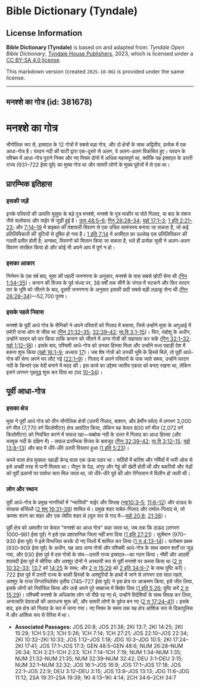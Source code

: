 # Bible Dictionary (Tyndale)

## License Information

**Bible Dictionary (Tyndale)** is based on and adapted from: _Tyndale Open Bible Dictionary_, [Tyndale House Publishers](https://tyndaleopenresources.com/), 2023, which is licensed under a [CC BY-SA 4.0 license](https://creativecommons.org/licenses/by-sa/4.0/legalcode.en).

This markdown version (created `2025-10-06`) is provided under the same license.



--------------------------------

## मनश्शे का गोत्र (id: 381678)

मनश्शे का गोत्र
===============

भौगोलिक रूप से, इस्राएल के 12 गोत्रों में सबसे बड़ा गोत्र, और दो क्षेत्रों के साथ अद्वितीय, प्रत्येक में एक आधा\-गोत्र है। यरदन नदी की घाटी द्वारा एक\-दूसरे से अलग, वे अलग\-अलग विकसित हुए। यरदन के पश्चिम में आधा\-गोत्र पुराने नियम और नए नियम दोनों में अधिक महत्वपूर्ण था, क्योंकि यह इस्राएल के उत्तरी राज्य (931–722 ईसा पूर्व) का मुख्य गोत्र था और सामरी लोगों के मुख्य पूर्वजों में से एक था।

प्रारम्भिक इतिहास
-----------------

### इसकी जड़ें

इनके परिवारों की उत्पत्ति यूसुफ के बड़े पुत्र मनश्शे, मनश्शे के पुत्र माकीर या पोते गिलाद, या बाद के वंशज जैसे सलोफाद और याईर से जुड़ी हुई है। [उत्प 48:5–6](https://ref.ly/Gen48:5-Gen48:6); [गिन 26:28–34](https://ref.ly/Num26:28-Num26:34); [यहो 17:1–3](https://ref.ly/Josh17:1-Josh17:3); [1 इति 2:21–23;](https://ref.ly/1Chr2:21-1Chr2:23) और [7:14–19](https://ref.ly/1Chr7:14-1Chr7:19) में बाइबल की वंशावली विवरण से एक उचित सामंजस्य बनाया जा सकता है, जो कई प्रतिलिपिकारों की त्रुटियों से दूषित हो गया है। [1 इति 7:14](https://ref.ly/1Chr7:14) में अस्रीएल का उल्लेख एक प्रतिलिपिकार की गलती प्रतीत होती है; अन्यथा, विवरणों को मिलान किया जा सकता है, भले ही प्रत्येक सूची ने अलग\-अलग विवरण संरक्षित किया हो और कोई भी अपने आप में पूर्ण न हो।

### इसका आकार

निर्गमन के एक वर्ष बाद, मूसा की पहली जनगणना के अनुसार, मनश्शे के पास सबसे छोटी सेना थी ([गिन 1:34–35](https://ref.ly/Num1:34-Num1:35))। कनान की विजय के पूर्व संध्या पर, 38 वर्षों तक सीनै के जंगल में भटकने और फिर यरदन पार के भूमि को जीतने के बाद, दूसरी जनगणना के अनुसार इसकी छठी सबसे बड़ी लड़ाकू सेना थी ([गिन 26:28–34](https://ref.ly/Num26:28-Num26:34))—52,700 पुरुष।

### इसके पहले निवास

मनश्शे के पूर्वी आधे गोत्र के सैनिकों ने अपने परिवारों को गिलाद में बसाया, जिसे उन्होंने मूसा के अगुआई में एमोरी राजा ओग से जीता था ([गिन 21:32–35](https://ref.ly/Num21:32-Num21:35); [32:39–42](https://ref.ly/Num32:39-Num32:42); [व्य.वि 3:1–15](https://ref.ly/Deut3:1-Deut3:15))। फिर, यहोशू के अधीन, उन्होंने यरदन को पार किया ताकि कनान को जीतने में अन्य गोत्रों की सहायता कर सकें ([गिन 32:1–32](https://ref.ly/Num32:1-Num32:32); [यहो 1:12–18](https://ref.ly/Josh1:12-Josh1:18))। इसके बाद, पश्चिमी आधे\-गोत्र को उनका हिस्सा मिला और उन्होंने मध्य पहाड़ी देश में बसना शुरू किया ([यहो 16:1–9](https://ref.ly/Josh16:1-Josh16:9); अध्याय [17](https://ref.ly/Josh17:1-Josh17:18))। जब शेष गोत्रों को उनकी भूमि के हिस्से मिले, तो पूर्वी आधे\-गोत्र की सेना अपने घर लौट गई ([22:1–9](https://ref.ly/Josh22:1-Josh22:9))। गिलाद में अपने परिवारों के पास जाते समय, उन्होंने यरदन नदी के किनारे एक वेदी बनाने में मदद की। इस कार्य का उद्देश्य जातीय एकता को बनाए रखना था, लेकिन इसने लगभग गृहयुद्ध शुरू कर दिया था (पद [10–34](https://ref.ly/Josh22:10-Josh22:34))।

पूर्वी आधा\-गोत्र
-----------------

### इसका क्षेत्र

मूसा ने पूर्वी आधे गोत्र को तीन भौगोलिक क्षेत्रों (उत्तरी गिलाद, बाशान, और हेर्मोन पर्वत) में लगभग 3,000 वर्ग मील (7,770 वर्ग किलोमीटर) क्षेत्र आवंटित किया, लेकिन यह केवल 800 वर्ग मील (2,072 वर्ग किलोमीटर) को नियंत्रित करने में सफल रहा—यब्बोक नदी के उत्तर में गिलाद का आधा हिस्सा (और यरमुक नदी के दक्षिण में) \- सफल प्रारम्भिक विजय के बावजूद ([गिन 32:39–42](https://ref.ly/Num32:39-Num32:42); [व्य.वि 3:12–15](https://ref.ly/Deut3:12-Deut3:15); [यहो 13:8–13](https://ref.ly/Josh13:8-Josh13:13)) और बाद में धीरे\-धीरे उत्तरी विस्तार हुआ ([1 इति 5:23](https://ref.ly/1Chr5:23))।

कब्जे वाला क्षेत्र मुख्यतः पहाड़ी केन्द्र वाला एक ऊंचा पठार था। सर्दियों में बारिश और गर्मियों में भारी ओस से इसे अच्छी तरह से पानी मिलता था। जैतून के पेड़, अंगूर और गेहूं की खेती होती थी और बकरियों और भेड़ों को पूर्वी ढलानों पर पर्याप्त चारा मिल जाता था, जो धीरे\-धीरे पूर्व की ओर रेगिस्तान में विलीन हो जाती थी।

### लोग और स्थान

पूर्वी आधे\-गोत्र के प्रमुख नागरिकों में “न्यायियों” याईर और यिप्तह ([न्या10:3–5](https://ref.ly/Judg10:3-Judg10:5); [11:6–12](https://ref.ly/Judg11:6-Judg11:12)) और दाऊद के संरक्षक बर्जिल्लै ([2 शमू 19:31–39](https://ref.ly/2Sam19:31-2Sam19:39)) शामिल थे। प्रमुख शहर याबेत\-गिलाद और रामोत\-गिलाद थे, जो क्रमशः शरण का शहर और एक लेवीय शहर थे (मूल रूप से गाद में—[यहो 20:8](https://ref.ly/Josh20:8); [21:38](https://ref.ly/Josh21:38))।

पूर्वी क्षेत्र को आमतौर पर केवल "मनश्शे का आधा गोत्र" कहा जाता था, जब तक कि दाऊद (लगभग 1000–961 ईसा पूर्व) ने इसे एक प्रशासनिक जिला नहीं बना दिया ([1 इति 27:21](https://ref.ly/1Chr27:21))। सुलैमान (970–930 ईसा पूर्व) ने इसे विभाजित करके दो नए जिलों में शामिल कर लिया ([1 रा 4:13–14](https://ref.ly/1Kgs4:13-1Kgs4:14))। यारोबाम प्रथम (930–909 ईसा पूर्व) के अधीन, यह आठ अन्य गोत्रों और पश्चिमी आधे\-गोत्र के साथ समान शर्तों पर जुड़ गया, और 930 ईसा पूर्व में दस गोत्रों के संघ—उत्तरी राज्य इस्राएल—का गठन किया। नौवीं और आठवीं शताब्दी ईसा पूर्व में सीरिया और अश्शूर दोनों ने अस्थायी रूप से पूर्वी मनश्शे पर कब्जा किया था ([2 रा 10:32–33](https://ref.ly/2Kgs10:32-2Kgs10:33); [13:7](https://ref.ly/2Kgs13:7) को [14:25](https://ref.ly/2Kgs14:25) के साथ; और [2 रा 15:29](https://ref.ly/2Kgs15:29) को [2 इति 34:6–7](https://ref.ly/2Chr34:6-2Chr34:7) के साथ पुष्टि करें)। 722 ईसा पूर्व में उत्तरी राज्य के बाकी हिस्सों के अश्शूरियों के हाथों में जाने से लगभग दस साल पहले, अश्शूर के राजा तिग्लत्पिलेसेर तृतीय (745–727 ईसा पूर्व) ने इस क्षेत्र पर आक्रमण किया, इसे जीत लिया, इसके लोगों को निर्वासित किया और उन्हें अपने पूरे साम्राज्य में बिखेर दिया ([1 इति 5:26](https://ref.ly/1Chr5:26); पुष्टि करें [2 रा 15:29](https://ref.ly/2Kgs15:29))। पश्चिमी मनश्शे के अधिकांश लोग जो पीछे रह गए थे, उन्होंने विदेशियों के साथ विवाह कर लिया, अन्यजाति देवताओं की आराधना शुरू की, और सामरी लोगों के पूर्वज बन गए ([2 रा 17:24–41](https://ref.ly/2Kgs17:24-2Kgs17:41))। इसके बाद, इस क्षेत्र को गिलाद के रूप में जाना गया। नए नियम के समय तक यह क्षेत्र आंशिक रूप से दिकापुलिस में और आंशिक रूप से पेरिया में था।

* **Associated Passages:** JOS 20:8; JOS 21:38; 2KI 13:7; 2KI 14:25; 2KI 15:29; 1CH 5:23; 1CH 5:26; 1CH 7:14; 1CH 27:21; JOS 22:10–JOS 22:34; 2KI 10:32–2KI 10:33; JOS 1:12–JOS 1:18; JDG 10:3–JDG 10:5; 2KI 17:24–2KI 17:41; JOS 17:1–JOS 17:3; GEN 48:5–GEN 48:6; NUM 26:28–NUM 26:34; 1CH 2:21–1CH 2:23; 1CH 7:14–1CH 7:19; NUM 1:34–NUM 1:35; NUM 21:32–NUM 21:35; NUM 32:39–NUM 32:42; DEU 3:1–DEU 3:15; NUM 32:1–NUM 32:32; JOS 16:1–JOS 16:9; JOS 17:1–JOS 17:18; JOS 22:1–JOS 22:9; DEU 3:12–DEU 3:15; JOS 13:8–JOS 13:13; JDG 11:6–JDG 11:12; 2SA 19:31–2SA 19:39; 1KI 4:13–1KI 4:14; 2CH 34:6–2CH 34:7

